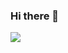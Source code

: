 ### Hi there 👋

<img src="https://img.shields.io/badge/iOS-3DDC84?style=flat-square&logo=&logoColor=white"/>


